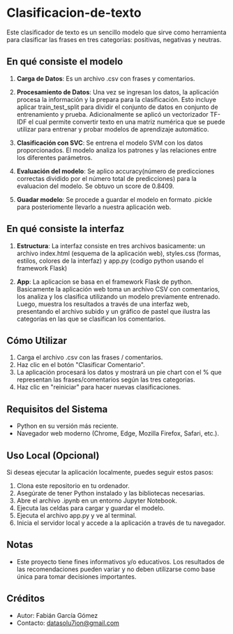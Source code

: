 # Clasificacion-de-texto
Este clasificador de texto es un sencillo modelo que sirve como herramienta para clasificar las frases en tres categorías: positivas, negativas y neutras. 

## En qué consiste el modelo

1. **Carga de Datos**: Es un archivo .csv con frases y comentarios.

2. **Procesamiento de Datos**: Una vez se ingresan los datos, la aplicación procesa la información y la prepara para la clasificación. Esto incluye aplicar train_test_split para dividir el conjunto de datos en conjunto de entrenamiento y prueba. Adicionalmente se aplicó un vectorizador TF-IDF el cual permite convertir texto en una matriz numérica que se puede utilizar para entrenar y probar modelos de aprendizaje automático.

3. **Clasificación con SVC**: Se entrena el modelo SVM con los datos proporcionados. El modelo analiza los patrones y las relaciones entre los diferentes parámetros.

4. **Evaluación del modelo**: Se aplico accuracy(número de predicciones correctas dividido por el número total de predicciones) para la evaluacion del modelo. Se obtuvo un score de 0.8409. 

5. **Guadar modelo**: Se procede a guardar el modelo en formato .pickle para posteriomente llevarlo a nuestra aplicación web. 

## En qué consiste la interfaz 

1. **Estructura**: La interfaz consiste en tres archivos basicamente: un archivo index.html (esquema de la aplicación web), styles.css (formas, estilos, colores de la interfaz) y app.py (codigo python usando el framework Flask)

2. **App**: La aplicacion se basa en el framework Flask de python. Basicamente la aplicación web toma un archivo CSV con comentarios, los analiza y los clasifica utilizando un modelo previamente entrenado. Luego, muestra los resultados a través de una interfaz web, presentando el archivo subido y un gráfico de pastel que ilustra las categorías en las que se clasifican los comentarios.

## Cómo Utilizar

1. Carga el archivo .csv con las frases / comentarios.
2. Haz clic en el botón "Clasificar Comentario".
3. La aplicación procesará los datos y mostrará un pie chart con el % que representan las frases/comentarios según las tres categorias.
4. Haz clic en "reiniciar" para hacer nuevas clasificaciones. 

## Requisitos del Sistema

- Python en su versión más reciente. 
- Navegador web moderno (Chrome, Edge, Mozilla Firefox, Safari, etc.).

## Uso Local (Opcional)

Si deseas ejecutar la aplicación localmente, puedes seguir estos pasos:

1. Clona este repositorio en tu ordenador.
2. Asegúrate de tener Python instalado y las bibliotecas necesarias.
3. Abre el archivo .ipynb en un entorno Jupyter Notebook.
4. Ejecuta las celdas para cargar y guardar el modelo.
5. Ejecuta el archivo app.py y ve al terminal.
5. Inicia el servidor local y accede a la aplicación a través de tu navegador.

## Notas

- Este proyecto tiene fines informativos y/o educativos. Los resultados de las recomendaciones pueden variar y no deben utilizarse como base única para tomar decisiones importantes.

## Créditos

- Autor: Fabián García Gómez
- Contacto: datasolu7ion@gmail.com
